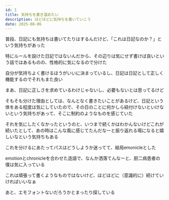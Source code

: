 ```yaml
---
id: 1
title: 気持ちを書き溜めたい
description: ほどほどに気持ちを書いていこう
date: 2025-08-06
---
```

普段、日記にも気持ちは書いてたりはするんだけど、「これは日記なのか？」という気持ちがあった

特にルールを設けた日記ではないんだから、その辺りは気にせず書けば良いという話ではあるものの、性格的に気になるので分けた

自分が気持ちよく書けるほうがいいに決まっているし、日記は日記として正しく機能するのでそれもまた良い

まあ、日記に正しさを求めているわけじゃないし、必要もないとは思ってるけど

そもそも分けた理由としては、なんとなく書きたいことがあるけど、日記という体をある程度は気にしていたので、その日のことに何かしら紐付けないといけないという気持ちがあって、そこに制約のようなものを感じていた

それを気にしたくなかったというのと、いつまで続くかはわかんないけどこれが続いたとして、あの時はこんな風に感じてたんだなーと振り返れる場になると嬉しいなという気持ちもある

これを分けるにあたってパスはどうしようか迷ってて、結局emonicleとした

emotionとchronicleを合わせた造語で、なんか洒落てんなーと、厨二病患者の僕は気に入っている

これは頑張って書くようなものではないけど、ほどほどに（意識的に）続けていければいいなぁ

あと、エモフォントないだろうかとまったり探している
